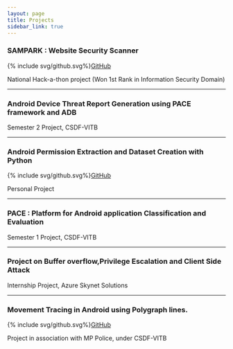 ```yaml
---
layout: page
title: Projects
sidebar_link: true
---
```


### SAMPARK : Website Security Scanner
<p>{% include svg/github.svg%}<a href="https://github.com/Saket-Upadhyay/SAMPARK">GitHub</a></p>
National Hack-a-thon project (Won 1st Rank in Information Security Domain)

---

### Android Device Threat Report Generation using PACE framework and ADB
Semester 2 Project, CSDF-VITB

---

### Android Permission Extraction and Dataset Creation with Python
<p>{% include svg/github.svg%}<a href="https://github.com/Saket-Upadhyay/Android-Permission-Extraction-and-Dataset-Creation-with-Python">GitHub</a></p>
Personal Project

---

### PACE : Platform for Android application Classification and Evaluation
Semester 1 Project, CSDF-VITB

---

### Project on Buffer overflow,Privilege Escalation and Client Side Attack
Internship Project, Azure Skynet Solutions

---

### Movement Tracing in Android using Polygraph lines.
<p>{% include svg/github.svg%}<a href="https://github.com/Saket-Upadhyay/LiveLocationTriangulation">GitHub</a></p>
Project in association with MP Police, under CSDF-VITB


<!-- #### Badges
![HackTheBox Badge](https://www.hackthebox.eu/badge/image/125090 "HackTheBox Rank") -->
